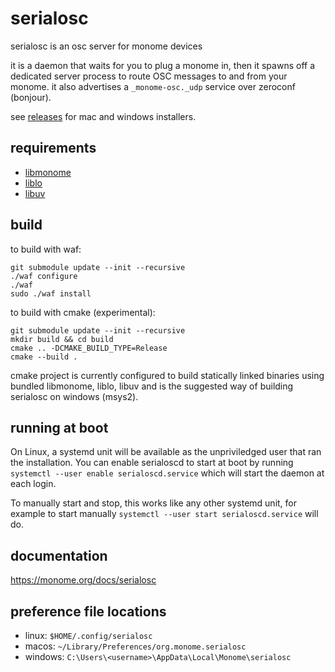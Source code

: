 # serialosc

serialosc is an osc server for monome devices

it is a daemon that waits for you to plug a monome in, then it spawns off a dedicated server process to route OSC messages to and from your monome. it also advertises a `_monome-osc._udp` service over zeroconf (bonjour).

see [releases](https://github.com/monome/serialosc/releases) for mac and windows installers.

## requirements

- [libmonome](https://github.com/monome/libmonome)
- [liblo](https://liblo.sourceforge.net/)
- [libuv](https://libuv.org/)

## build

to build with waf:

```
git submodule update --init --recursive
./waf configure
./waf
sudo ./waf install
```

to build with cmake (experimental):

```
git submodule update --init --recursive
mkdir build && cd build
cmake .. -DCMAKE_BUILD_TYPE=Release
cmake --build .
```

cmake project is currently configured to build statically linked binaries using bundled libmonome, liblo, libuv and is the suggested way of building serialosc on windows (msys2).

## running at boot

On Linux, a systemd unit will be available as the unpriviledged user that ran the installation. You can enable serialoscd to start at boot by running `systemctl --user enable serialoscd.service` which will start the daemon at each login.

To manually start and stop, this works like any other systemd unit, for example to start manually `systemctl --user start serialoscd.service` will do.

## documentation

https://monome.org/docs/serialosc

## preference file locations

- linux: `$HOME/.config/serialosc`
- macos: `~/Library/Preferences/org.monome.serialosc`
- windows: `C:\Users\<username>\AppData\Local\Monome\serialosc`
